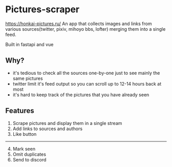 # Pictures-scraper
https://honkai-pictures.ru/
An app that collects images and links from various sources(twitter, pixiv, mihoyo bbs, lofter) merging them into a single feed. 

Built in fastapi and vue
## Why?
- it's tedious to check all the sources one-by-one just to see mainly the same pictures
- twitter limit it's feed output so you can scroll up to 12-14 hours back at most
- it's hard to keep track of the pictures that you have already seen
## Features
1. Scrape pictures and display them in a single stream
2. Add links to sources and authors
3. Like button
---
4. Mark seen
7. Omit duplicates
8. Send to discord